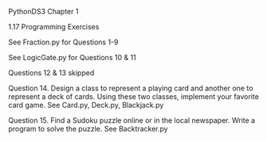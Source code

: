 PythonDS3 Chapter 1

1.17 Programming Exercises

See Fraction.py for Questions 1-9

See LogicGate.py for Questions 10 & 11

Questions 12 & 13 skipped

Question 14. Design a class to represent a playing card and another one to represent a deck of cards. Using these two classes, implement your favorite card game.
See Card.py, Deck.py, Blackjack.py

Question 15. Find a Sudoku puzzle online or in the local newspaper. Write a program to solve the puzzle.
See Backtracker.py